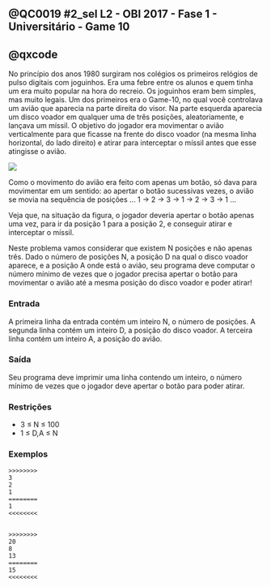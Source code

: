 ## @QC0019 #2_sel L2 - OBI 2017 - Fase 1 - Universitário - Game 10
## @qxcode

No princípio dos anos 1980 surgiram nos colégios os primeiros relógios de pulso digitais com joguinhos. Era uma febre entre os alunos e quem tinha um era muito popular na hora do recreio. Os joguinhos eram bem simples, mas muito legais. Um dos primeiros era o Game-10, no qual você controlava um avião que aparecia na parte direita do visor. Na parte esquerda aparecia um disco voador em qualquer uma de três posições, aleatoriamente, e lançava um míssil. O objetivo do jogador era movimentar o avião verticalmente para que ficasse na frente do disco voador (na mesma linha horizontal, do lado direito) e atirar para interceptar o míssil antes que esse atingisse o avião.

![](https://raw.githubusercontent.com/qxcodefup/arcade/master/base/0019/capa.png)

Como o movimento do avião era feito com apenas um botão, só dava para movimentar em um sentido: ao apertar o botão sucessivas vezes, o avião se movia na sequência de posições ... 1 → 2 → 3 → 1 → 2 → 3 → 1 ...

Veja que, na situação da figura, o jogador deveria apertar o botão apenas uma vez, para ir da posição 1 para a posição 2, e conseguir atirar e interceptar o míssil.

Neste problema vamos considerar que existem N posições e não apenas três. Dado o número de posições N, a posição D na qual o disco voador aparece, e a posição A onde está o avião, seu programa deve computar o número mínimo de vezes que o jogador precisa apertar o botão para movimentar o avião até a mesma posição do disco voador e poder atirar!

### Entrada

A primeira linha da entrada contém um inteiro N, o número de posições. A segunda linha contém um inteiro D, a posição do disco voador. A terceira linha contém um inteiro A, a posição do avião.

### Saída

Seu programa deve imprimir uma linha contendo um inteiro, o número mínimo de vezes que o jogador deve apertar o botão para poder atirar.

### Restrições

* 3 ≤ N ≤ 100
* 1 ≤ D,A ≤ N

### Exemplos

```
>>>>>>>>
3
2
1
========
1
<<<<<<<<


>>>>>>>>
20
8
13
========
15
<<<<<<<<
```

<!---
>>>>>>>>

20
8
13
========
15
<<<<<<<<


>>>>>>>>

3
2
2
========
0
<<<<<<<<


>>>>>>>>

3
1
3
========
1
<<<<<<<<


>>>>>>>>

5
5
2
========
3
<<<<<<<<


>>>>>>>>

7
5
7
========
5
<<<<<<<<


>>>>>>>>

10
8
1
========
7
<<<<<<<<


>>>>>>>>

3
2
1
========
1
<<<<<<<<
--->